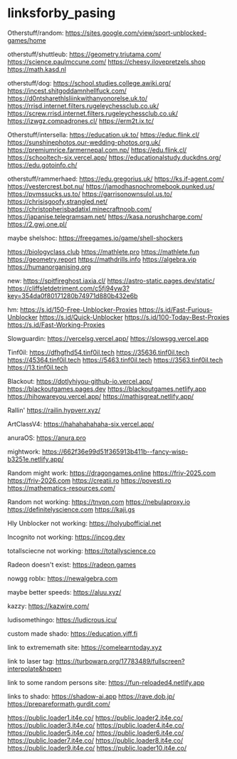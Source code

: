 # linksforby_pasing
Otherstuff/random:
https://sites.google.com/view/sport-unblocked-games/home

otherstuff/shuttleub:
https://geometry.triutama.com/
https://science.paulmccune.com/
https://cheesy.ilovepretzels.shop
https://math.kasd.nl

otherstuff/dog:
https://school.studies.college.awiki.org/
https://incest.shitgoddamnhellfuck.com/
https://d0ntsharethlsliinkwithanyonorelse.uk.to/
https://rrisd.internet.filters.rugeleychessclub.co.uk/
https://screw.rrisd.internet.filters.rugeleychessclub.co.uk/
https://izwgz.compadrones.cl/
https://erm2t.ix.tc/

Otherstuff/intersella:
https://education.uk.to/
https://educ.flink.cl/
https://sunshinephotos.our-wedding-photos.org.uk/
https://premiumrice.farmernepal.com.np/
https://edu.flink.cl/
https://schooltech-six.vercel.app/
https://educationalstudy.duckdns.org/
https://edu.gotoinfo.ch/

otherstuff/rammerhaed:
https://edu.gregorius.uk/
https://ks.if-agent.com/
https://vestercrest.bot.nu/
https://jamodhasnochromebook.punked.us/
https://pvmssucks.us.to/
https://garrisonownsulol.us.to/
https://chrisisgoofy.strangled.net/
https://christopherisbadatixl.minecraftnoob.com/
https://japanise.telegramsam.net/
https://kasa.norushcharge.com/
https://2.gwj.one.pl/

maybe shelshoc: https://freegames.io/game/shell-shockers

https://biologyclass.club
https://mathlete.pro
https://mathlete.fun
https://geometry.report
https://mathdrills.info
https://algebra.vip
https://humanorganising.org

new: https://spitfireghost.iaxia.cl/ https://astro-static.pages.dev/static/ https://cliffsletdetriment.com/c5fj94yw3?key=354da0f80171280b74971d880b432e6b

hm: https://s.id/150-Free-Unblocker-Proxies https://s.id/Fast-Furious-Unblocker https://s.id/Quick-Unblocker  https://s.id/100-Today-Best-Proxies https://s.id/Fast-Working-Proxies

Slowguardin: https://vercelsg.vercel.app/ https://slowsgg.vercel.app

Tinf0il: https://dfhgfhd54.tinf0il.tech https://35636.tinf0il.tech https://45364.tinf0il.tech https://5463.tinf0il.tech https://3563.tinf0il.tech https://13.tinf0il.tech

Blackout: https://dotlyhiyou-github-io.vercel.app/ https://blackoutgames.pages.dev https://blackoutgames.netlify.app 
https://hihowareyou.vercel.app/ https://mathisgreat.netlify.app/

Rallin' https://railin.hypverr.xyz/

ArtClassV4: https://hahahahahaha-six.vercel.app/

anuraOS: https://anura.pro

mightwork: https://662f36e99d51f365913b411b--fancy-wisp-b3251e.netlify.app/

Random might work: https://dragongames.online https://friv-2025.com https://friv-2026.com https://creatii.ro https://povesti.ro https://mathematics-resources.com/ 

Random not working: https://tnvpn.com https://nebulaproxy.io https://definitelyscience.com https://kaji.gs

Hly Unblocker not working: https://holyubofficial.net

Incognito not working: https://incog.dev

totallsciecne not working: https://totallyscience.co

Radeon doesn't exist: https://radeon.games

nowgg roblx: https://newalgebra.com

maybe better speeds: https://aluu.xyz/

kazzy: https://kazwire.com/


ludisomethingo: https://ludicrous.icu/


custom made shado: https://education.yiff.fi

link to extrememath site: https://comelearntoday.xyz





link to laser tag: https://turbowarp.org/17783489/fullscreen?interpolate&hqpen





link to some random persons site: https://fun-reloaded4.netlify.app






links to shado: https://shadow-ai.app https://rave.dob.jp/ https://prepareformath.gurdit.com/






https://public.loader1.it4e.co/ https://public.loader2.it4e.co/ https://public.loader3.it4e.co/ https://public.loader4.it4e.co/ https://public.loader5.it4e.co/ https://public.loader6.it4e.co/ https://public.loader7.it4e.co/ https://public.loader8.it4e.co/ https://public.loader9.it4e.co/ https://public.loader10.it4e.co/
